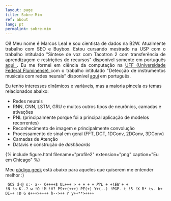 ```yaml
---
layout: page
title: Sobre Mim
ref: about
lang: pt
permalink: sobre-mim
---
```

<p style="text-align: justify;">
Oi! Meu nome é Marcos Leal e sou cientista de dados na B2W. Atualmente trabalho com SEO e Buybox. Estou cursando mestrado na USP com o trabalho intitulado "Síntese de voz com Tacotron 2 com transferência de aprendizagem e restrições de recursos" disponível somente em português <a href="#">aqui </a>. Eu me formei em ciência da computação na <a href="http://www.ic.uff.br/"> UFF (Universidade Federal Fluminense) </a> com o trabalho intitulado "Detecção de instrumentos musicais com redes neurais" disponível <a href="assets/pdf/2016.2%20-%20Marcos%20Pedro%20Ferreira%20Leal%20Silva%20-%20Detec%C3%A7%C3%A3o%20de%20Instrumentos%20Musicais%20com%20Redes%20Neurais%20Profundas.pdf">aqui</a> em português.
</p>

Eu tenho interesses dinâmicos e variáveis, mas a maioria pincela os temas relacionados abaixo:
* Redes neurais
* RNN, CNN, LSTM, GRU e muitos outros tipos de neurônios, camadas e ativações
* PNL (principalmente porque foi a principal aplicação de modelos recorrentes)
* Reconhecimento de imagem e principalmente convolução
* Processamento de sinal em geral (FFT, DCT, 1DConv, 2DConv, 3DConv)
* Camadas de Atenção
* Datavis e construção de *dashboards*


{% include figure.html filename="profile2" extension="png" caption="Eu em Chicago" %}

Meu <a href='https://mj.ucw.cz/geek/' rel='nofollow'>código geek</a> está abaixo para aqueles que quiserem me entender melhor :)

<code> GCS d-@ s:- a-- C++++$ UL+++$>++++ P? L++ !E W++$ !N !o K--? w !O !M !V? PS++(+++) PE(+) Y+(--) !PGP- t !5 !X R* tv- b+ DI++ !D G e+++>++++ h-->++ r y++**>++++ </code>
